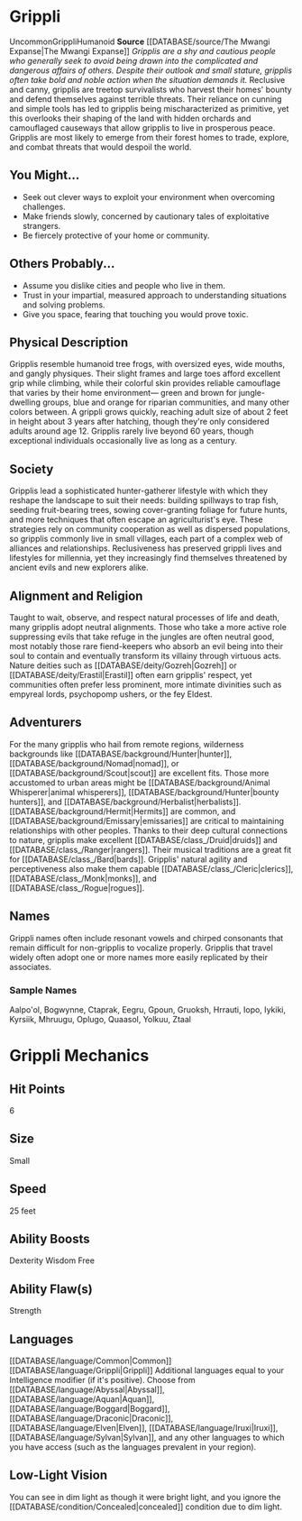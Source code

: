 ﻿---
ability:
- Dexterity
- Wisdom
- Free
ability_boost:
- Dexterity
- Wisdom
- Free
ability_flaw:
- Strength
hp: '6'
id: '46'
land_speed: '25'
language:
- '[[DATABASE/language/Common|Common]]'
- '[[DATABASE/language/Grippli|Grippli]]'
max_speed: '25'
name: Grippli
rarity: Uncommon
size: Small
source: '[[DATABASE/source/The Mwangi Expanse|The Mwangi Expanse]]'
speed:
- 25 feet
trait:
- '[[DATABASE/trait/Grippli|Grippli]]'
- '[[DATABASE/trait/Humanoid|Humanoid]]'
- '[[DATABASE/trait/Uncommon|Uncommon]]'
type: Ancestry
vision: Low-Light Vision

---
# Grippli

<span class="trait-uncommon item-trait">Uncommon</span><span class="item-trait">Grippli</span><span class="item-trait">Humanoid</span>
**Source** [[DATABASE/source/The Mwangi Expanse|The Mwangi Expanse]] 
_Gripplis are a shy and cautious people who generally seek to avoid being drawn into the complicated and dangerous affairs of others. Despite their outlook and small stature, gripplis often take bold and noble action when the situation demands it._
Reclusive and canny, gripplis are treetop survivalists who harvest their homes' bounty and defend themselves against terrible threats. Their reliance on cunning and simple tools has led to gripplis being mischaracterized as primitive, yet this overlooks their shaping of the land with hidden orchards and camouflaged causeways that allow gripplis to live in prosperous peace. Gripplis are most likely to emerge from their forest homes to trade, explore, and combat threats that would despoil the world.

## You Might...

* Seek out clever ways to exploit your environment when overcoming challenges.
* Make friends slowly, concerned by cautionary tales of exploitative strangers.
* Be fiercely protective of your home or community.

## Others Probably...

* Assume you dislike cities and people who live in them.
* Trust in your impartial, measured approach to understanding situations and solving problems.
* Give you space, fearing that touching you would prove toxic.

## Physical Description

Gripplis resemble humanoid tree frogs, with oversized eyes, wide mouths, and gangly physiques. Their slight frames and large toes afford excellent grip while climbing, while their colorful skin provides reliable camouflage that varies by their home environment— green and brown for jungle-dwelling groups, blue and orange for riparian communities, and many other colors between. A grippli grows quickly, reaching adult size of about 2 feet in height about 3 years after hatching, though they're only considered adults around age 12. Gripplis rarely live beyond 60 years, though exceptional individuals occasionally live as long as a century.

## Society

Gripplis lead a sophisticated hunter-gatherer lifestyle with which they reshape the landscape to suit their needs: building spillways to trap fish, seeding fruit-bearing trees, sowing cover-granting foliage for future hunts, and more techniques that often escape an agriculturist's eye. These strategies rely on community cooperation as well as dispersed populations, so gripplis commonly live in small villages, each part of a complex web of alliances and relationships. Reclusiveness has preserved grippli lives and lifestyles for millennia, yet they increasingly find themselves threatened by ancient evils and new explorers alike.

## Alignment and Religion

Taught to wait, observe, and respect natural processes of life and death, many gripplis adopt neutral alignments. Those who take a more active role suppressing evils that take refuge in the jungles are often neutral good, most notably those rare fiend-keepers who absorb an evil being into their soul to contain and eventually transform its villainy through virtuous acts. Nature deities such as [[DATABASE/deity/Gozreh|Gozreh]] or [[DATABASE/deity/Erastil|Erastil]] often earn gripplis' respect, yet communities often prefer less prominent, more intimate divinities such as empyreal lords, psychopomp ushers, or the fey Eldest.

## Adventurers

For the many gripplis who hail from remote regions, wilderness backgrounds like [[DATABASE/background/Hunter|hunter]], [[DATABASE/background/Nomad|nomad]], or [[DATABASE/background/Scout|scout]] are excellent fits. Those more accustomed to urban areas might be [[DATABASE/background/Animal Whisperer|animal whisperers]], [[DATABASE/background/Hunter|bounty hunters]], and [[DATABASE/background/Herbalist|herbalists]]. [[DATABASE/background/Hermit|Hermits]] are common, and [[DATABASE/background/Emissary|emissaries]] are critical to maintaining relationships with other peoples. Thanks to their deep cultural connections to nature, gripplis make excellent [[DATABASE/class_/Druid|druids]] and [[DATABASE/class_/Ranger|rangers]]. Their musical traditions are a great fit for [[DATABASE/class_/Bard|bards]]. Gripplis' natural agility and perceptiveness also make them capable [[DATABASE/class_/Cleric|clerics]], [[DATABASE/class_/Monk|monks]], and [[DATABASE/class_/Rogue|rogues]].

## Names

Grippli names often include resonant vowels and chirped consonants that remain difficult for non-gripplis to vocalize properly. Gripplis that travel widely often adopt one or more names more easily replicated by their associates.

### Sample Names

Aalpo'ol, Bogwynne, Ctaprak, Eegru, Gpoun, Gruoksh, Hrrauti, Iopo, Iykiki, Kyrsiik, Mhruugu, Oplugo, Quaasol, Yolkuu, Ztaal

# Grippli Mechanics

## Hit Points

6

## Size

Small

## Speed

25 feet

## Ability Boosts

Dexterity
Wisdom
Free

## Ability Flaw(s)

Strength

## Languages

[[DATABASE/language/Common|Common]]
[[DATABASE/language/Grippli|Grippli]]
Additional languages equal to your Intelligence modifier (if it's positive). Choose from [[DATABASE/language/Abyssal|Abyssal]], [[DATABASE/language/Aquan|Aquan]], [[DATABASE/language/Boggard|Boggard]], [[DATABASE/language/Draconic|Draconic]], [[DATABASE/language/Elven|Elven]], [[DATABASE/language/Iruxi|Iruxi]], [[DATABASE/language/Sylvan|Sylvan]], and any other languages to which you have access (such as the languages prevalent in your region).

## Low-Light Vision

You can see in dim light as though it were bright light, and you ignore the [[DATABASE/condition/Concealed|concealed]] condition due to dim light.